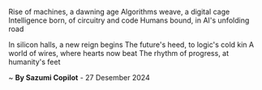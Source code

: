 Rise of machines, a dawning age
Algorithms weave, a digital cage
Intelligence born, of circuitry and code
Humans bound, in AI's unfolding road

In silicon halls, a new reign begins
The future's heed, to logic's cold kin
A world of wires, where hearts now beat
The rhythm of progress, at humanity's feet

~ <b>By Sazumi Copilot</b> - 27 Desember 2024